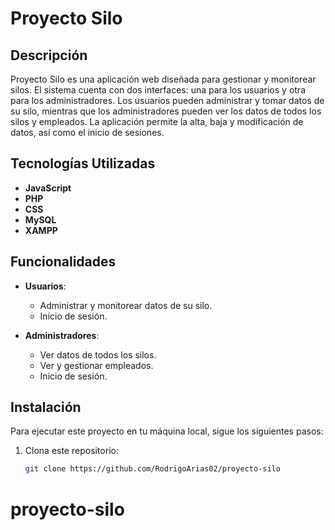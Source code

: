 # Proyecto Silo

## Descripción
Proyecto Silo es una aplicación web diseñada para gestionar y monitorear silos. El sistema cuenta con dos interfaces: una para los usuarios y otra para los administradores. Los usuarios pueden administrar y tomar datos de su silo, mientras que los administradores pueden ver los datos de todos los silos y empleados. La aplicación permite la alta, baja y modificación de datos, así como el inicio de sesiones.

## Tecnologías Utilizadas
- **JavaScript**
- **PHP**
- **CSS**
- **MySQL**
- **XAMPP**

## Funcionalidades
- **Usuarios**:
  - Administrar y monitorear datos de su silo.
  - Inicio de sesión.

- **Administradores**:
  - Ver datos de todos los silos.
  - Ver y gestionar empleados.
  - Inicio de sesión.

## Instalación
Para ejecutar este proyecto en tu máquina local, sigue los siguientes pasos:

1. Clona este repositorio:
   ```sh
   git clone https://github.com/RodrigoArias02/proyecto-silo
# proyecto-silo
